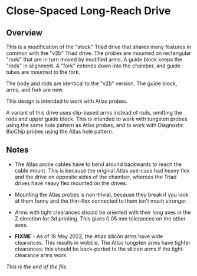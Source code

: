 # Close-Spaced Long-Reach Drive

## Overview

This is a modification of the "stock" Triad drive that shares many features
in common with the "v2b" Triad drive. The probes are mounted on rectangular
"rods" that are in turn moved by modified arms. A guide block keeps the "rods"
in alignment. A "fork" extends down into the chamber, and guide tubes are
mounted to the fork.

The body and rods are identical to the "v2b" version. The guide block, arms,
and fork are new.

This design is intended to work with Atlas probes.

A variant of this drive uses clip-based arms instead of rods, omitting the
rods and upper guide block. This is intended to work with tungsten probes
using the same hole pattern as Atlas probes, and to work with Diagnostic
BioChip probes using the Atlas hole pattern.


## Notes

* The Atlas probe cables have to bend around backwards to reach the cable
mount. This is because the original Atlas use-case had heavy flex and the
drive on opposite sides of the chamber, whereas the Triad drives have
heavy flex mounted on the drives.

* Mounting the Atlas probes is non-trivial, because they break if you look
at them funny and the thin-flex connected to them isn't much stronger.

* Arms with tight clearances should be oriented with their long axes in the
Z direction for 3d printing. This gives 0.05 mm tolerances on the other axes.

* **FIXME** - As of 18 May 2022, the Atlas silicon arms have wide clearances.
This results in wobble. The Atlas tungsten arms have tighter clearances; this
should be back-ported to the silicon arms if the tight-clearance arms work.


_This is the end of the file._
